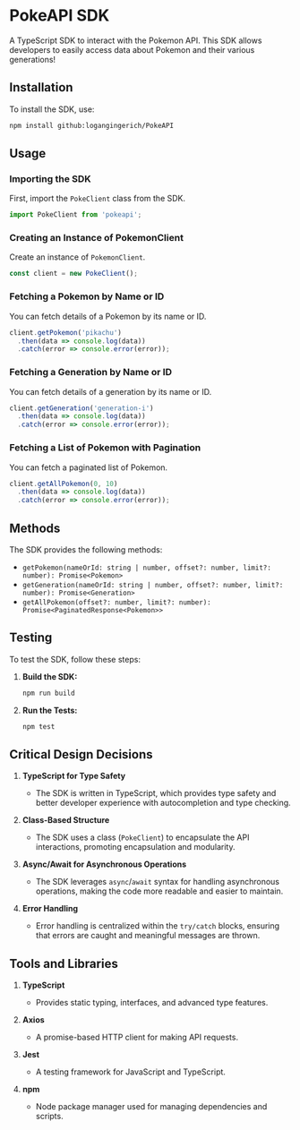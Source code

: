 # PokeAPI SDK

A TypeScript SDK to interact with the Pokemon API. This SDK allows developers to easily access data about Pokemon and their various generations!

## Installation

To install the SDK, use:

```bash
npm install github:logangingerich/PokeAPI
```

## Usage

### Importing the SDK

First, import the `PokeClient` class from the SDK.

```typescript
import PokeClient from 'pokeapi';
```

### Creating an Instance of PokemonClient

Create an instance of `PokemonClient`.

```typescript
const client = new PokeClient();
```

### Fetching a Pokemon by Name or ID

You can fetch details of a Pokemon by its name or ID.

```typescript
client.getPokemon('pikachu')
  .then(data => console.log(data))
  .catch(error => console.error(error));
```

### Fetching a Generation by Name or ID

You can fetch details of a generation by its name or ID.

```typescript
client.getGeneration('generation-i')
  .then(data => console.log(data))
  .catch(error => console.error(error));
```

### Fetching a List of Pokemon with Pagination

You can fetch a paginated list of Pokemon.

```typescript
client.getAllPokemon(0, 10)
  .then(data => console.log(data))
  .catch(error => console.error(error));
```

## Methods

The SDK provides the following methods:

- `getPokemon(nameOrId: string | number, offset?: number, limit?: number): Promise<Pokemon>`
- `getGeneration(nameOrId: string | number, offset?: number, limit?: number): Promise<Generation>`
- `getAllPokemon(offset?: number, limit?: number): Promise<PaginatedResponse<Pokemon>>`

## Testing

To test the SDK, follow these steps:

1. **Build the SDK:**

   ```bash
   npm run build
   ```

2. **Run the Tests:**

   ```bash
   npm test
   ```

## Critical Design Decisions

1. **TypeScript for Type Safety**
   - The SDK is written in TypeScript, which provides type safety and better developer experience with autocompletion and type checking.

2. **Class-Based Structure**
   - The SDK uses a class (`PokeClient`) to encapsulate the API interactions, promoting encapsulation and modularity.

3. **Async/Await for Asynchronous Operations**
   - The SDK leverages `async`/`await` syntax for handling asynchronous operations, making the code more readable and easier to maintain.

4. **Error Handling**
   - Error handling is centralized within the `try/catch` blocks, ensuring that errors are caught and meaningful messages are thrown.

## Tools and Libraries

1. **TypeScript**
   - Provides static typing, interfaces, and advanced type features.

2. **Axios**
   - A promise-based HTTP client for making API requests.

3. **Jest**
   - A testing framework for JavaScript and TypeScript.

4. **npm**
   - Node package manager used for managing dependencies and scripts.